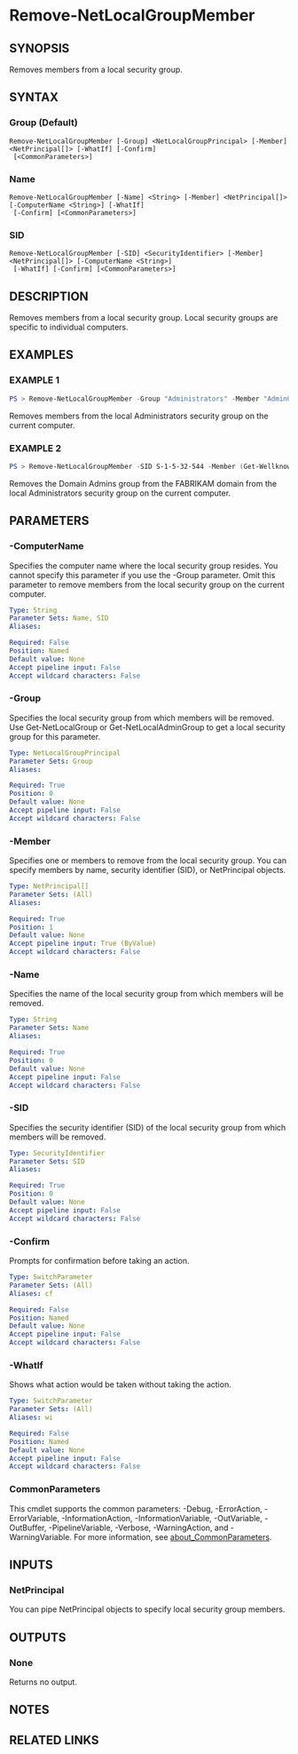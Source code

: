 ﻿---
external help file: NetAccounts-help.xml
Module Name: NetAccounts
schema: 2.0.0
---

# Remove-NetLocalGroupMember

## SYNOPSIS
Removes members from a local security group.

## SYNTAX

### Group (Default)
```
Remove-NetLocalGroupMember [-Group] <NetLocalGroupPrincipal> [-Member] <NetPrincipal[]> [-WhatIf] [-Confirm]
 [<CommonParameters>]
```

### Name
```
Remove-NetLocalGroupMember [-Name] <String> [-Member] <NetPrincipal[]> [-ComputerName <String>] [-WhatIf]
 [-Confirm] [<CommonParameters>]
```

### SID
```
Remove-NetLocalGroupMember [-SID] <SecurityIdentifier> [-Member] <NetPrincipal[]> [-ComputerName <String>]
 [-WhatIf] [-Confirm] [<CommonParameters>]
```

## DESCRIPTION
Removes members from a local security group.
Local security groups are specific to individual computers.

## EXAMPLES

### EXAMPLE 1
```powershell
PS > Remove-NetLocalGroupMember -Group "Administrators" -Member "Admin02","CONTOSO\Domain Admins"
```

Removes members from the local Administrators security group on the current computer.

### EXAMPLE 2
```powershell
PS > Remove-NetLocalGroupMember -SID S-1-5-32-544 -Member (Get-WellknownPrincipal -DomainAdmins "FABRIKAM")
```

Removes the Domain Admins group from the FABRIKAM domain from the local Administrators security group on the current computer.

## PARAMETERS

### -ComputerName
Specifies the computer name where the local security group resides.
You cannot specify this parameter if you use the -Group parameter.
Omit this parameter to remove members from the local security group on the current computer.

```yaml
Type: String
Parameter Sets: Name, SID
Aliases:

Required: False
Position: Named
Default value: None
Accept pipeline input: False
Accept wildcard characters: False
```

### -Group
Specifies the local security group from which members will be removed.
Use Get-NetLocalGroup or Get-NetLocalAdminGroup to get a local security group for this parameter.

```yaml
Type: NetLocalGroupPrincipal
Parameter Sets: Group
Aliases:

Required: True
Position: 0
Default value: None
Accept pipeline input: False
Accept wildcard characters: False
```

### -Member
Specifies one or members to remove from the local security group.
You can specify members by name, security identifier (SID), or NetPrincipal objects.

```yaml
Type: NetPrincipal[]
Parameter Sets: (All)
Aliases:

Required: True
Position: 1
Default value: None
Accept pipeline input: True (ByValue)
Accept wildcard characters: False
```

### -Name
Specifies the name of the local security group from which members will be removed.

```yaml
Type: String
Parameter Sets: Name
Aliases:

Required: True
Position: 0
Default value: None
Accept pipeline input: False
Accept wildcard characters: False
```

### -SID
Specifies the security identifier (SID) of the local security group from which members will be removed.

```yaml
Type: SecurityIdentifier
Parameter Sets: SID
Aliases:

Required: True
Position: 0
Default value: None
Accept pipeline input: False
Accept wildcard characters: False
```

### -Confirm
Prompts for confirmation before taking an action.

```yaml
Type: SwitchParameter
Parameter Sets: (All)
Aliases: cf

Required: False
Position: Named
Default value: None
Accept pipeline input: False
Accept wildcard characters: False
```

### -WhatIf
Shows what action would be taken without taking the action.

```yaml
Type: SwitchParameter
Parameter Sets: (All)
Aliases: wi

Required: False
Position: Named
Default value: None
Accept pipeline input: False
Accept wildcard characters: False
```

### CommonParameters
This cmdlet supports the common parameters: -Debug, -ErrorAction, -ErrorVariable, -InformationAction, -InformationVariable, -OutVariable, -OutBuffer, -PipelineVariable, -Verbose, -WarningAction, and -WarningVariable. For more information, see [about_CommonParameters](http://go.microsoft.com/fwlink/?LinkID=113216).

## INPUTS

### NetPrincipal
You can pipe NetPrincipal objects to specify local security group members.

## OUTPUTS

### None
Returns no output.

## NOTES

## RELATED LINKS
